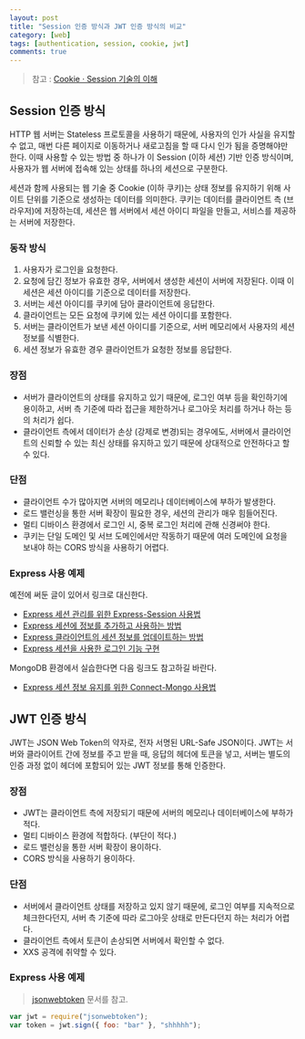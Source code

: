```yaml
---
layout: post
title: "Session 인증 방식과 JWT 인증 방식의 비교"
category: [web]
tags: [authentication, session, cookie, jwt]
comments: true
---
```


> 참고 : [Cookie · Session 기술의 이해](https://dohaelee.github.io/posts/2020-12-11-sessions-cookies/)

## Session 인증 방식

HTTP 웹 서버는 Stateless 프로토콜을 사용하기 때문에, 사용자의 인가 사실을 유지할 수 없고, 매번 다른 페이지로 이동하거나 새로고침을 할 때 다시 인가 됨을 증명해야만 한다. 이때 사용할 수 있는 방법 중 하나가 이 Session (이하 세션) 기반 인증 방식이며, 사용자가 웹 서버에 접속해 있는 상태를 하나의 세션으로 구분한다.

세션과 함께 사용되는 웹 기술 중 Cookie (이하 쿠키)는 상태 정보를 유지하기 위해 사이트 단위를 기준으로 생성하는 데이터를 의미한다. 쿠키는 데이터를 클라이언트 측 (브라우저)에 저장하는데, 세션은 웹 서버에서 세션 아이디 파일을 만들고, 서비스를 제공하는 서버에 저장한다.

### 동작 방식

1. 사용자가 로그인을 요청한다.
2. 요청에 담긴 정보가 유효한 경우, 서버에서 생성한 세션이 서버에 저장된다. 이때 이 세션은 세션 아이디를 기준으로 데이터를 저장한다.
3. 서버는 세션 아이디를 쿠키에 담아 클라이언트에 응답한다.
4. 클라이언트는 모든 요청에 쿠키에 있는 세션 아이디를 포함한다.
5. 서버는 클라이언트가 보낸 세션 아이디를 기준으로, 서버 메모리에서 사용자의 세션 정보를 식별한다.
6. 세션 정보가 유효한 경우 클라이언트가 요청한 정보를 응답한다.

### 장점

- 서버가 클라이언트의 상태를 유지하고 있기 때문에, 로그인 여부 등을 확인하기에 용이하고, 서버 측 기준에 따라 접근을 제한하거나 로그아웃 처리를 하거나 하는 등의 처리가 쉽다.
- 클라이언트 측에서 데이터가 손상 (강제로 변경)되는 경우에도, 서버에서 클라이언트의 신뢰할 수 있는 최신 상태를 유지하고 있기 때문에 상대적으로 안전하다고 할 수 있다.

### 단점

- 클라이언트 수가 많아지면 서버의 메모리나 데이터베이스에 부하가 발생한다.
- 로드 밸런싱을 통한 서버 확장이 필요한 경우, 세션의 관리가 매우 힘들어진다.
- 멀티 디바이스 환경에서 로그인 시, 중복 로그인 처리에 관해 신경써야 한다.
- 쿠키는 단일 도메인 및 서브 도메인에서만 작동하기 때문에 여러 도메인에 요청을 보내야 하는 CORS 방식을 사용하기 어렵다.

### Express 사용 예제

예전에 써둔 글이 있어서 링크로 대신한다.

- [Express 세션 관리를 위한 Express-Session 사용법](https://dohaelee.github.io/posts/2020-09-13-express-session/)
- [Express 세션에 정보를 추가하고 사용하는 방법](https://dohaelee.github.io/posts/2020-09-14-express-request-session/)
- [Express 클라이언트의 세션 정보를 업데이트하는 방법](https://dohaelee.github.io/posts/2020-09-15-express-update-session/)
- [Express 세션을 사용한 로그인 기능 구현](https://dohaelee.github.io/posts/2020-09-16-express-session-login-logout/)

MongoDB 환경에서 실습한다면 다음 링크도 참고하길 바란다.

- [Express 세션 정보 유지를 위한 Connect-Mongo 사용법](https://dohaelee.github.io/posts/2020-11-01-express-connect-mongo/)

## JWT 인증 방식

JWT는 JSON Web Token의 약자로, 전자 서명된 URL-Safe JSON이다. JWT는 서버와 클라이어트 간에 정보를 주고 받을 때, 응답의 헤더에 토큰을 넣고, 서버는 별도의 인증 과정 없이 헤더에 포함되어 있는 JWT 정보를 통해 인증한다.

### 장점

- JWT는 클라이언트 측에 저장되기 때문에 서버의 메모리나 데이터베이스에 부하가 적다.
- 멀티 디바이스 환경에 적합하다. (부단이 적다.)
- 로드 밸런싱을 통한 서버 확장이 용이하다.
- CORS 방식을 사용하기 용이하다.

### 단점

- 서버에서 클라이언트 상태를 저장하고 있지 않기 때문에, 로그인 여부를 지속적으로 체크한다던지, 서버 측 기준에 따라 로그아웃 상태로 만든다던지 하는 처리가 어렵다.
- 클라이언트 측에서 토큰이 손상되면 서버에서 확인할 수 없다.
- XXS 공격에 취약할 수 있다.

### Express 사용 예제

> [jsonwebtoken](https://www.npmjs.com/package/jsonwebtoken) 문서를 참고.

```js
var jwt = require("jsonwebtoken");
var token = jwt.sign({ foo: "bar" }, "shhhhh");
```

